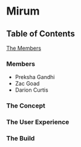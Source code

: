 # Mirum

## Table of Contents

[The Members](#members)


### Members

- Preksha Gandhi
- Zac Goad
- Darion Curtis

### The Concept


### The User Experience


### The Build

